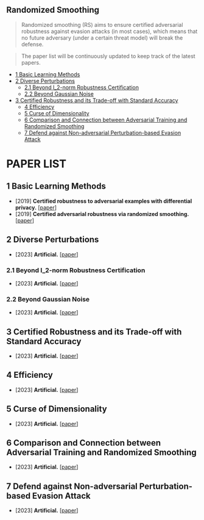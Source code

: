
## Randomized Smoothing

>Randomized smoothing (RS) aims to ensure certified adversarial robustness against evasion attacks (in most cases), which means that no future adversary (under a certain threat model) will break the defense.

>The paper list will be continuously updated to keep track of the latest papers.

  - [1 Basic Learning Methods](#1-Basic-Learning-Methods)
  - [2 Diverse Perturbations](#2-Diverse-Perturbations)
    - [2.1 Beyond l_2-norm Robustness Certification](#21-Beyond-l_2-norm-Robustness-Certification)
    - [2.2 Beyond Gaussian Noise](#22-Beyond-Gaussian-Noise)
- [3 Certified Robustness and its Trade-off with Standard Accuracy](#3-Certified-Robustness-and-its-Trade-off-with-Standard-Accuracy)
  - [4 Efficiency](#4-Efficiency)
  - [5 Curse of Dimensionality](#5-Curse-of-Dimensionality)
  - [6 Comparison and Connection between Adversarial Training and Randomized Smoothing](#6-Comparison-and-Connection-between-Adversarial-Training-and-Randomized-Smoothing)
  - [7 Defend against Non-adversarial Perturbation-based Evasion Attack](#7-Defend-against-Non-adversarial-Perturbation-based-Evasion-Attack)
  <!-- - [Citation](#citation) -->
  
#  PAPER LIST

## 1 Basic Learning Methods
- [2019] **Certified robustness to adversarial examples with differential privacy.** [[paper](https://ieeexplore.ieee.org/abstract/document/8835364/)]
- [2019] **Certified adversarial robustness via randomized smoothing.** [[paper](https://proceedings.mlr.press/v97/cohen19c.html)]
## 2 Diverse Perturbations
- [2023] **Artificial.** [[paper](https)]
### 2.1 Beyond l_2-norm Robustness Certification
- [2023] **Artificial.** [[paper](https)]
### 2.2 Beyond Gaussian Noise
- [2023] **Artificial.** [[paper](https)]
## 3 Certified Robustness and its Trade-off with Standard Accuracy
- [2023] **Artificial.** [[paper](https)]
## 4 Efficiency
- [2023] **Artificial.** [[paper](https)]
## 5 Curse of Dimensionality
- [2023] **Artificial.** [[paper](https)]
## 6 Comparison and Connection between Adversarial Training and Randomized Smoothing
- [2023] **Artificial.** [[paper](https)]
## 7 Defend against Non-adversarial Perturbation-based Evasion Attack
- [2023] **Artificial.** [[paper](https)]
